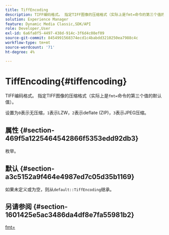 ```yaml
---
title: TiffEncoding
description: TIFF编码格式。 指定TIFF图像的压缩格式（实际上是fmt=命令的第三个值的默认值）。
solution: Experience Manager
feature: Dynamic Media Classic,SDK/API
role: Developer,User
exl-id: 6a6fa8f5-4497-438d-914c-3f6d4c08ef09
source-git-commit: 8454991568374ecd1c4babdd3210250ea7988c4c
workflow-type: tm+mt
source-wordcount: '71'
ht-degree: 4%

---
```


# TiffEncoding{#tiffencoding}

TIFF编码格式。 指定TIFF图像的压缩格式（实际上是`fmt=`命令的第三个值的默认值）。

设置为`0`表示无压缩，`1`表示LZW，`2`表示deflate (ZIP)，`3`表示JPEG压缩。

## 属性 {#section-469f5a1225464542866f5353edd92db3}

枚举。

## 默认 {#section-a3c5152a9f464e4987ed7c05d35b1169}

如果未定义或为空，则从`default::TiffEncoding`继承。

## 另请参阅 {#section-1601425e5ac3486da4df8e7fa55981b2}

[fmt=](../../../../../ir-api/http-protocol/image-rendering-api-ref/c-ir-http-protocol-ref/c-ir-http-protocol-command-reference/r-ir-fmt.md#reference-4c743f67d56b47c5b774fcc900ff758c)
